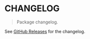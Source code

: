 # CHANGELOG

> Package changelog.

See [GitHub Releases](https://github.com/stdlib-js/stats-base-dvarianceyc/releases) for the changelog.
